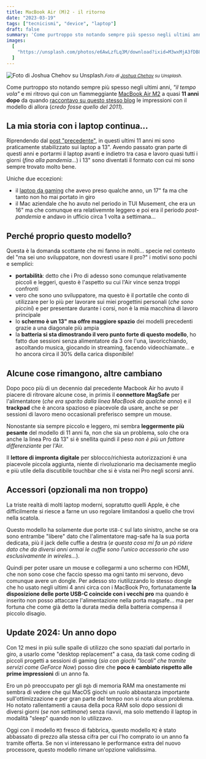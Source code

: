 ```yaml
---
title: MacBook Air (M)2 - il ritorno
date: "2023-03-19"
tags: ["tecnicismi", "device", "laptop"]
draft: false
summary: 'Come purtroppo sto notando sempre più spesso negli ultimi anni, "il tempo vola" e mi ritrovo qui con un fiammeggiante MacBook Air M2 a quasi 11 anni dopo da quando raccontavo su questo stesso blog le impressioni con il modello di allora (credo fosse quello del 2011).'
images:
  [
    "https://unsplash.com/photos/e6AwLzfLq3M/download?ixid=M3wxMjA3fDB8MXxhbGx8fHx8fHx8fHwxNzI0MDcxNzQxfA&force=true&w=1920",
  ]
---
```


![Foto di Joshua Chehov su Unsplash.](https://unsplash.com/photos/e6AwLzfLq3M/download?ixid=M3wxMjA3fDB8MXxhbGx8fHx8fHx8fHwxNzI0MDcxNzQxfA&force=true&w=1920)<small>_Foto di [Joshua Chehov](https://unsplash.com/it/foto/un-primo-piano-di-un-laptop-apple-su-un-tavolo-e6AwLzfLq3M) su Unsplash._</small>

Come purtroppo sto notando sempre più spesso negli ultimi anni, _"il tempo vola"_ e mi ritrovo qui con un fiammeggiante [MacBook Air M2](https://www.apple.com/it/macbook-air-m2/) a quasi **11 anni dopo** da quando [raccontavo su questo stesso blog](/post/macbook-air) le impressioni con il modello di allora (_credo fosse quello del 2011_).

## La mia storia con i laptop continua...

Riprendendo dal [post "precedente"](/post/macbook-air#la-mia-storia-con-i-laptop-un-po-al-contrario), in questi ultimi 11 anni mi sono praticamente stabilizzato sui laptop a 13". Avendo passato gran parte di questi anni e portarmi il laptop avanti e indietro tra casa e lavoro quasi tutti i giorni (_fino alla pandemia..._) i 13" sono diventati il formato con cui mi sono sempre trovato molto bene.

Uniche due eccezioni:

- il [laptop da gaming](/post/gaming-laptop) che avevo preso qualche anno, un 17" fa ma che tanto non ho mai portato in giro
- il Mac aziendale che ho avuto nel periodo in TUI Musement, che era un 16" ma che comunque era relativemnte leggero e poi era il periodo _post-pandemia_ e andavo in ufficio circa 1 volta a settimana...

## Perché proprio questo modello?

Questa è la domanda scottante che mi fanno in molti... specie nel contesto del "ma sei uno sviluppatore, non dovresti usare il pro?" i motivi sono pochi e semplici:

- **portabilità**: detto che i Pro di adesso sono comunque relativamente piccoli e leggeri, questo è l'aspetto su cui l'Air vince senza troppi confronti
- vero che sono uno sviluppatore, ma questo è il portatile che conto di utilizzare per lo più per lavorare sui miei progettini personali (_che sono piccini_) e per presentare durante i corsi, non è la mia macchina di lavoro principale
- lo **schermo è un 13" ma offre maggiore spazio** dei modelli precedenti grazie a una diagonale più ampia
- la **batteria si sta dimostrando il vero punto forte di questo modello**, ho fatto due sessioni senza alimentatore da 3 ore l'una, lavoricchiando, ascoltando musica, giocando in streaming, facendo videochiamate... e ho ancora circa il 30% della carica disponibile!

## Alcune cose rimangono, altre cambiano

Dopo poco più di un decennio dal precedente Macbook Air ho avuto il piacere di ritrovare alcune cose, in primis il **connettore MagSafe** per l'alimentatore (_che era sparito dalla linea MacBook da qualche anno_) e il **trackpad** che è ancora spazioso e piacevole da usare, anche se per sessioni di lavoro meno occasionali preferisco sempre un mouse.

Nonostante sia sempre piccolo e leggero, mi sembra **leggermente più pesante** del modello di 11 anni fa, non che sia un problema, solo che ora anche la linea Pro da 13" si è snellita quindi il peso _non è più un fattore differenziante_ per l'Air.

Il **lettore di impronta digitale** per sblocco/richiesta autorizzazioni è una piacevole piccola aggiunta, niente di rivoluzionario ma decisamente meglio e più utile della discutibile touchbar che si è vista nei Pro negli scorsi anni.

## Accessori (opzionali ma non troppo)

La triste realtà di molti laptop moderni, sopratutto quelli Apple, è che difficilmente si riesce a farne un uso regolare limitandosi a quello che trovi nella scatola.

Questo modello ha solamente due porte `USB-C` sul lato sinistro, anche se ora sono entrambe "libere" dato che l'alimentatore mag-safe ha la sua porta dedicata, più il jack delle cuffie a destra (_e questa cosa mi fa un pò ridere dato che da diversi anni ormai le cuffie sono l'unico accessorio che uso esclusivamente in wireles..._).

Quindi per poter usare un mouse e collegarmi a uno schermo con HDMI, che non sono cose che faccio spesso ma ogni tanto mi servono, devo comunque avere un dongle. Per adesso sto riutilizzando lo stesso dongle che ho usato negli ultimi 4 anni circa con i MacBook Pro, fortunatamente **la disposizione delle porte USB-C coincide con i vecchi pro** ma quando è inserito non posso attaccare l'alimentazione nella porta magsafe... ma per fortuna che come già detto la durata media della batteria compensa il piccolo disagio.

## Update 2024: Un anno dopo

Con 12 mesi in più sulle spalle di utilizzo che sono spaziati dal portarlo in giro, a usarlo come "desktop replacement" a casa, da task come coding di piccoli progetti a sessioni di gaming (_sia con giochi "locali" che tramite servizi come GeForce Now_) posso dire che **poco è cambiato rispetto alle prime impressioni** di un anno fa.

Ero un pò preoccupato per gli `8gb` di memoria RAM ma onestamente mi sembra di vedere che qui MacOS giochi un ruolo abbastanza importante sull'ottimizzazione e per gran parte del tempo non si nota alcun problema. Ho notato rallentamenti a causa della poca RAM solo dopo sessioni di diversi giorni (_se non settimane_) senza riavvii, ma solo mettendo il laptop in modalità "sleep" quando non lo utilizzavo.

Oggi con il modello `M3` fresco di fabbrica, questo modello `M2` è stato abbassato di prezzo alla stessa cifra per cui l'ho comprato io un anno fa tramite offerta. Se non vi interessano le performance extra del nuovo processore, questo modello rimane un'opzione validissima.
